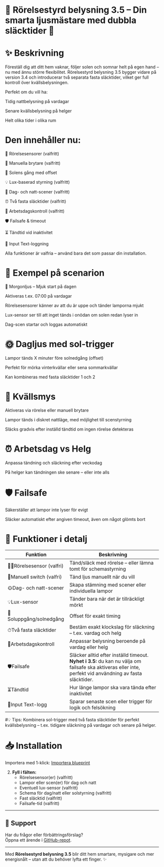 # 🌟 Rörelsestyrd belysning 3.5 – Din smarta ljusmästare med dubbla släcktider 🌟

# ✨ Beskrivning

Föreställ dig att ditt hem vaknar, följer solen och somnar helt på egen hand – nu med ännu större flexibilitet.
Rörelsestyrd belysning 3.5 bygger vidare på version 3.4 och introducerar två separata fasta släcktider, vilket ger full kontroll över kvällsbelysningen.

Perfekt om du vill ha:

Tidig nattbelysning på vardagar

Senare kvällsbelysning på helger

Helt olika tider i olika rum

# Den innehåller nu:

🚶 Rörelsesensorer (valfritt)

🔘 Manuella brytare (valfritt)

🌅 Solens gång med offset

💡 Lux-baserad styrning (valfritt)

🎨 Dag- och natt-scener (valfritt)

⏰ Två fasta släcktider (valfritt)

📅 Arbetsdagskontroll (valfritt)

🛡️ Failsafe & timeout

⏳ Tändtid vid inaktivitet

📝 Input Text-loggning

Alla funktioner är valfria – använd bara det som passar din installation.

# 🎨 Exempel på scenarion

🌅 Morgonljus – Mjuk start på dagen

Aktiveras t.ex. 07:00 på vardagar

Rörelsesensorer känner av att du är uppe och tänder lamporna mjukt

Lux-sensor ser till att inget tänds i onödan om solen redan lyser in

Dag-scen startar och loggas automatiskt

# 🌞 Dagljus med sol-trigger

Lampor tänds X minuter före solnedgång (offset)

Perfekt för mörka vinterkvällar eller sena sommarkvällar

Kan kombineras med fasta släcktider 1 och 2

# 🌙 Kvällsmys

Aktiveras via rörelse eller manuell brytare

Lampor tänds i diskret nattläge, med möjlighet till scenstyrning

Släcks gradvis efter inställd tändtid om ingen rörelse detekteras

# ⏰ Arbetsdag vs Helg

Anpassa tändning och släckning efter veckodag

På helger kan tändningen ske senare – eller inte alls

# 🛡️ Failsafe

Säkerställer att lampor inte lyser för evigt

Släcker automatiskt efter angiven timeout, även om något glömts bort

# 🔧 Funktioner i detalj

| Funktion | Beskrivning |
|----------|-------------|
| 🚶‍♂️Rörelsesensor (valfri) | Tänd/släck med rörelse – eller lämna tomt för schemastyrning |
| 🔘Manuell switch (valfri) | Tänd ljus manuellt när du vill |
| 🌞Dag- och natt-scener | Skapa stämning med scener eller individuella lampor |
| 💡Lux-sensor | Tänder bara när det är tillräckligt mörkt |
| 🌅Soluppgång/solnedgång | Offset för exakt timing |
| ⏱Två fasta släcktider | Bestäm exakt klockslag för släckning – t.ex. vardag och helg |
| 📅Arbetsdagskontroll | Anpassar belysning beroende på vardag eller helg |
| 🛡️Failsafe | Släcker alltid efter inställd timeout. **Nyhet i 3.5:** du kan nu välja om failsafe ska aktiveras eller inte, perfekt vid användning av fasta släcktider. |
| ⏳Tändtid | Hur länge lampor ska vara tända efter inaktivitet |
| 📝Input Text-logg | Sparar senaste scen eller trigger för logik och felsökning |




#💡 Tips: Kombinera sol-trigger med två fasta släcktider för perfekt kvällsbelysning – t.ex. tidigare släckning på vardagar och senare på helger.

# 📥 Installation

Importera med 1-klick:
   [Importera blueprint](https://my.home-assistant.io/redirect/blueprint_import?blueprint_url=https://raw.githubusercontent.com/razzietheman/Avancerad-blueprint-for-belysning/main/Tand_slack_blueprint.yaml)

2. **Fyll i fälten:**
   - Rörelsesensor(er) (valfritt)  
   - Lampor eller scen(er) för dag och natt  
   - Eventuell lux-sensor (valfritt)  
   - Schema för dag/natt eller solstyrning (valfritt)  
   - Fast släcktid (valfritt)  
   - Failsafe-tid (valfritt)  

---

## 🤝 Support  
Har du frågor eller förbättringsförslag?  
Öppna ett ärende i [GitHub-repot](https://github.com/razzietheman/Avancerad-blueprint-for-belysning).

---

Med **Rörelsestyrd belysning 3.5** blir ditt hem smartare, mysigare och mer energisnålt – utan att du behöver lyfta ett finger. ✨